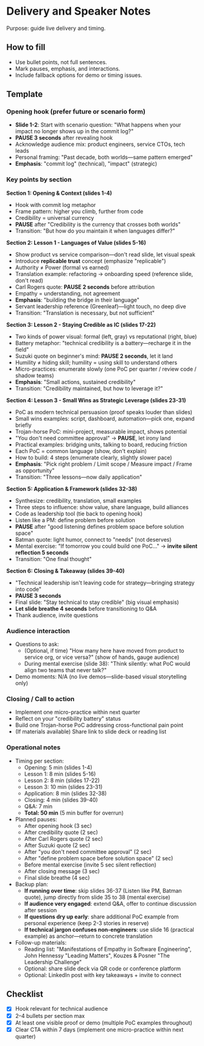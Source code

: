 # Delivery and Speaker Notes
Purpose: guide live delivery and timing.

## How to fill
- Use bullet points, not full sentences.
- Mark pauses, emphasis, and interactions.
- Include fallback options for demo or timing issues.

## Template

### Opening hook (prefer future or scenario form)
- **Slide 1-2**: Start with scenario question: "What happens when your impact no longer shows up in the commit log?"
- **PAUSE 3 seconds** after revealing hook
- Acknowledge audience mix: product engineers, service CTOs, tech leads
- Personal framing: "Past decade, both worlds—same pattern emerged"
- **Emphasis**: "commit log" (technical), "impact" (strategic)

### Key points by section

**Section 1: Opening & Context (slides 1-4)**
- Hook with commit log metaphor
- Frame pattern: higher you climb, further from code
- Credibility = universal currency
- **PAUSE** after "Credibility is the currency that crosses both worlds"
- Transition: "But how do you maintain it when languages differ?"

**Section 2: Lesson 1 - Languages of Value (slides 5-16)**
- Show product vs service comparison—don't read slide, let visual speak
- Introduce **replicable trust** concept (emphasize "replicable")
- Authority ≠ Power (formal vs earned)
- Translation example: refactoring → onboarding speed (reference slide, don't read)
- Carl Rogers quote: **PAUSE 2 seconds** before attribution
- Empathy = understanding, not agreement
- **Emphasis**: "building the bridge in their language"
- Servant leadership reference (Greenleaf)—light touch, no deep dive
- Transition: "Translation is necessary, but not sufficient"

**Section 3: Lesson 2 - Staying Credible as IC (slides 17-22)**
- Two kinds of power visual: formal (left, gray) vs reputational (right, blue)
- Battery metaphor: "technical credibility is a battery—recharge it in the field"
- Suzuki quote on beginner's mind: **PAUSE 2 seconds**, let it land
- Humility ≠ hiding skill; humility = using skill to understand others
- Micro-practices: enumerate slowly (one PoC per quarter / review code / shadow teams)
- **Emphasis**: "Small actions, sustained credibility"
- Transition: "Credibility maintained, but how to leverage it?"

**Section 4: Lesson 3 - Small Wins as Strategic Leverage (slides 23-31)**
- PoC as modern technical persuasion (proof speaks louder than slides)
- Small wins examples: script, dashboard, automation—pick one, expand briefly
- Trojan-horse PoC: mini-project, measurable impact, shows potential
- "You don't need committee approval" → **PAUSE**, let irony land
- Practical examples: bridging units, talking to board, reducing friction
- Each PoC = common language (show, don't explain)
- How to build: 4 steps (enumerate clearly, slightly slower pace)
- **Emphasis**: "Pick right problem / Limit scope / Measure impact / Frame as opportunity"
- Transition: "Three lessons—now daily application"

**Section 5: Application & Framework (slides 32-38)**
- Synthesize: credibility, translation, small examples
- Three steps to influence: show value, share language, build alliances
- Code as leadership tool (tie back to opening hook)
- Listen like a PM: define problem before solution
- **PAUSE** after "good listening defines problem space before solution space"
- Batman quote: light humor, connect to "needs" (not deserves)
- Mental exercise: "If tomorrow you could build one PoC..." → **invite silent reflection 5 seconds**
- Transition: "One final thought"

**Section 6: Closing & Takeaway (slides 39-40)**
- "Technical leadership isn't leaving code for strategy—bringing strategy into code"
- **PAUSE 3 seconds**
- Final slide: "Stay technical to stay credible" (big visual emphasis)
- **Let slide breathe 4 seconds** before transitioning to Q&A
- Thank audience, invite questions

### Audience interaction
- Questions to ask:
  - (Optional, if time) "How many here have moved from product to service org, or vice versa?" (show of hands, gauge audience)
  - During mental exercise (slide 38): "Think silently: what PoC would align two teams that never talk?"
- Demo moments: N/A (no live demos—slide-based visual storytelling only)

### Closing / Call to action
- Implement one micro-practice within next quarter
- Reflect on your "credibility battery" status
- Build one Trojan-horse PoC addressing cross-functional pain point
- (If materials available) Share link to slide deck or reading list

### Operational notes
- Timing per section:
  - Opening: 5 min (slides 1-4)
  - Lesson 1: 8 min (slides 5-16)
  - Lesson 2: 8 min (slides 17-22)
  - Lesson 3: 10 min (slides 23-31)
  - Application: 8 min (slides 32-38)
  - Closing: 4 min (slides 39-40)
  - Q&A: 7 min
  - **Total: 50 min** (5 min buffer for overrun)
- Planned pauses:
  - After opening hook (3 sec)
  - After credibility quote (2 sec)
  - After Carl Rogers quote (2 sec)
  - After Suzuki quote (2 sec)
  - After "you don't need committee approval" (2 sec)
  - After "define problem space before solution space" (2 sec)
  - Before mental exercise (invite 5 sec silent reflection)
  - After closing message (3 sec)
  - Final slide breathe (4 sec)
- Backup plan:
  - **If running over time**: skip slides 36-37 (Listen like PM, Batman quote), jump directly from slide 35 to 38 (mental exercise)
  - **If audience very engaged**: extend Q&A, offer to continue discussion after session
  - **If questions dry up early**: share additional PoC example from personal experience (keep 2-3 stories in reserve)
  - **If technical jargon confuses non-engineers**: use slide 16 (practical example) as anchor—return to concrete translation
- Follow-up materials:
  - Reading list: "Manifestations of Empathy in Software Engineering", John Hennessy "Leading Matters", Kouzes & Posner "The Leadership Challenge"
  - Optional: share slide deck via QR code or conference platform
  - Optional: LinkedIn post with key takeaways + invite to connect

## Checklist
- [x] Hook relevant for technical audience
- [x] 2–4 bullets per section max
- [x] At least one visible proof or demo (multiple PoC examples throughout)
- [x] Clear CTA within 7 days (implement one micro-practice within next quarter)
